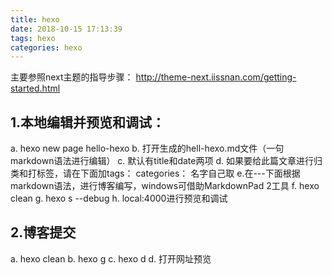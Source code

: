 ```yaml
---
title: hexo
date: 2018-10-15 17:13:39
tags: hexo
categories: hexo
---
```

主要参照next主题的指导步骤：
http://theme-next.iissnan.com/getting-started.html

## 1.本地编辑并预览和调试：
a. hexo new page hello-hexo
b. 打开生成的hell-hexo.md文件（一句markdown语法进行编辑）
c. 默认有title和date两项
d. 如果要给此篇文章进行归类和打标签，请在下面加tags： categories： 名字自己取
e.在---下面根据markdown语法，进行博客编写，windows可借助MarkdownPad 2工具
f. hexo clean
g. hexo s --debug
h. local:4000进行预览和调试

## 2.博客提交
a. hexo clean
b. hexo g
c. hexo d
d. 打开网址预览

